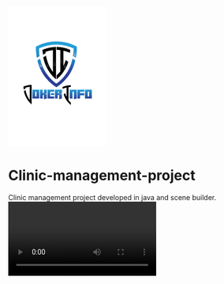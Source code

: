 ![](Clinique/src/imgs/contourGrasOpt.png)
# Clinic-management-project
Clinic management project developed in java and scene builder.
![Watch the video](video.mp4)

